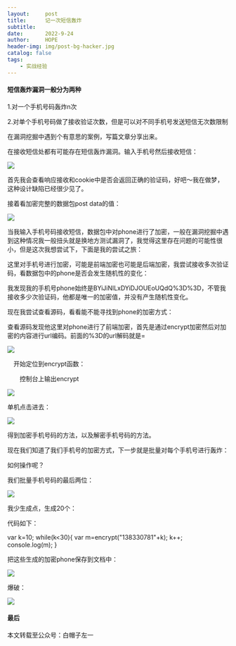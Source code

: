 ```yaml
---
layout:     post
title:      记一次短信轰炸
subtitle:   
date:       2022-9-24
author:     HOPE
header-img: img/post-bg-hacker.jpg
catalog: false
tags:
    - 实战经验
---
```


#### 短信轰炸漏洞一般分为两种

1.对一个手机号码轰炸n次

2.对单个手机号码做了接收验证次数，但是可以对不同手机号发送短信无次数限制

在漏洞挖掘中遇到个有意思的案例，写篇文章分享出来。

在接收短信处都有可能存在短信轰炸漏洞。输入手机号然后接收短信：

<img src="[https://mmbiz.qpic.cn/mmbiz_png/CBJYPapLzSEKVERfAQyhV8b1f57eiaEBWz53tPgXanzLz3XwU5l2IuWSfXibjn5K7ZftwrXzp3QWricXGbu8hzsyA/640?wx_fmt=png&wxfrom=5&wx_lazy=1&wx_co=1" />

首先我会查看响应接收和cookie中是否会返回正确的验证码，好吧～我在做梦，这种设计缺陷已经很少见了。

接着看加密完整的数据包post data的值：

<img src="https://mmbiz.qpic.cn/mmbiz_png/CBJYPapLzSEKVERfAQyhV8b1f57eiaEBWx5icbySV76hvjzicJicunibG5XSic3yicKNRQia3Diaozb21N6nbxFSxxWTwTQ/640?wx_fmt=png&wxfrom=5&wx_lazy=1&wx_co=1" />

当我输入手机号码接收短信，数据包中对phone进行了加密，一般在漏洞挖掘中遇到这种情况我一般扭头就是换地方测试漏洞了，我觉得这里存在问题的可能性很小，但是这次我想尝试下，下面是我的尝试之旅：

这里对手机号进行加密，可能是前端加密也可能是后端加密，我尝试接收多次验证码，看数据包中的phone是否会发生随机性的变化：

我发现我的手机号phone始终是BYiJiNlLxDYiDJOUEoUQdQ%3D%3D，不管我接收多少次验证码，他都是唯一的加密值，并没有产生随机性变化。

现在我尝试查看源码，看看能不能寻找到phone的加密方式：

查看源码发现他这里对phone进行了前端加密，首先是通过encrypt加密然后对加密的内容进行url编码。前面的%3D的url解码就是=

<img src="https://mmbiz.qpic.cn/mmbiz_png/CBJYPapLzSEKVERfAQyhV8b1f57eiaEBWou7BfI08xc6OC3FjdFe0Jyb1ia4nE8xRftnk7nCcq70JOCk9z7GAzow/640?wx_fmt=png&wxfrom=5&wx_lazy=1&wx_co=1" />

　开始定位到encrypt函数：

　　控制台上输出encrypt
  
  <img src="https://mmbiz.qpic.cn/mmbiz_png/CBJYPapLzSEKVERfAQyhV8b1f57eiaEBW5OKTich8TauiabfIDqjda5rL2BWw34a3MUBOs2xzdsDiaspl0l1YNb40Q/640?wx_fmt=png&wxfrom=5&wx_lazy=1&wx_co=1" />
  
  单机点击进去：
  
  <img src="https://mmbiz.qpic.cn/mmbiz_png/CBJYPapLzSEKVERfAQyhV8b1f57eiaEBWWarZkC9U6o6F9zpUiaOu8rVycghJnicYefIOr7dZekERaHucLvel97icA/640?wx_fmt=png&wxfrom=5&wx_lazy=1&wx_co=1" />
  
  得到加密手机号码的方法，以及解密手机号码的方法。

现在我们知道了我们手机号的加密方式，下一步就是批量对每个手机号进行轰炸：

如何操作呢？

我们批量手机号码的最后两位：

<img src="https://mmbiz.qpic.cn/mmbiz_png/CBJYPapLzSEKVERfAQyhV8b1f57eiaEBWLhWO7icT6ZtnKFiaCldEq98uAWDiaad8EXlFD2XB4oFHlwRsObhCC41vA/640?wx_fmt=png&wxfrom=5&wx_lazy=1&wx_co=1" />

我少生成点，生成20个：

代码如下：

var k=10;
while(k<30){
var m=encrypt("138330781"+k);
k++;
console.log(m);
}

把这些生成的加密phone保存到文档中：

<img src="https://mmbiz.qpic.cn/mmbiz_png/CBJYPapLzSEKVERfAQyhV8b1f57eiaEBWlUibiaXicLSr21DYQg7D7b7ibXoSe4818nlj9FQMOKoiczQPdUQE5OOReoQ/640?wx_fmt=png&wxfrom=5&wx_lazy=1&wx_co=1" />

爆破：

<img src="https://mmbiz.qpic.cn/mmbiz_png/CBJYPapLzSEKVERfAQyhV8b1f57eiaEBWZfqpzrLjjIWPcrxiaGiagJt19dlwZPzk9L3PByiaXwIeTylCmg7J9VicRA/640?wx_fmt=png&wxfrom=5&wx_lazy=1&wx_co=1" />

#### 最后

本文转载至公众号：白帽子左一
